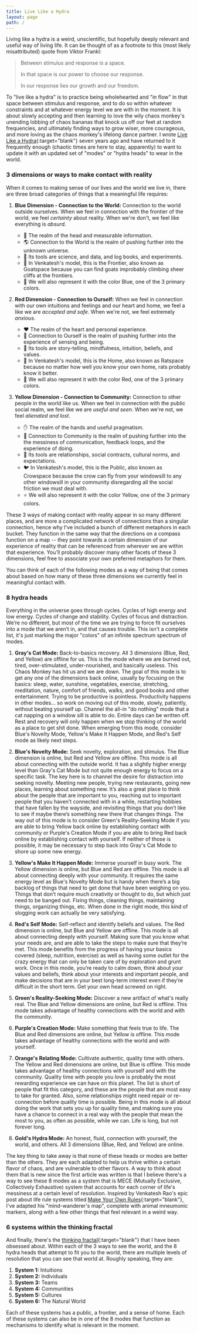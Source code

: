 ```yaml
---
title: Live Like a Hydra
layout: page
path: /
---
```


Living like a hydra is a weird, unscientific, but hopefully deeply relevant and useful way of living life. It can be thought of as a footnote to this (most likely misattributed) quote from Viktor Frankl:

> Between stimulus and response is a space.
> 
> In that space is our power to choose our response.
> 
> In our response lies our growth and our freedom.

To "live like a hydra" is to practice being wholehearted and "in flow" in that space between stimulus and response, and to do so within whatever constraints and at whatever energy level we are with in the moment. It is about slowly accepting and then learning to love the wily chaos monkey's unending lobbing of chaos bananas that knock us off our feet at random frequencies, and ultimately finding ways to grow wiser, more courageous, and more loving as the chaos monkey's lifelong dance partner. I wrote [Live Like a Hydra](https://medium.com/better-humans/live-like-a-hydra-c02337782a89?source=friends_link&sk=9aa3e637cb424bfe3a775a47ab740150){:target="blank"} seven years ago and have returned to it frequently enough (chaotic times are here to stay, apparently) to want to update it with an updated set of "modes" or "hydra heads" to wear in the world. 

### 3 dimensions or ways to make contact with reality

When it comes to making sense of our lives and the world we live in, there are three broad categories of things that a meaningful life requires:  

1. **Blue Dimension - Connection to the World:** Connection to the world outside ourselves. When we feel in connection with the frontier of the world, we feel _certainty_ about reality. When we're don't, we feel like everything is _absurd_. 
	- 🧠 The realm of the head and measurable information.
	- 🌎 Connection to the World is the realm of pushing further into the unknown universe. 
	- 📓 Its tools are science, and data, and log books, and experiments. 
	- 🐐 In Venkatesh's model, this is the Frontier, also known as Goatspace because you can find goats improbably climbing sheer cliffs at the frontiers. 
	- 💎 We will also represent it with the color Blue, one of the 3 primary colors.

2. **Red Dimension - Connection to Ourself:** When we feel in connection with our own intuitions and feelings and our heart and home, we feel a like we are _accepted and safe_. When we're not, we feel extremely _anxious_. 
	- ❤️ The realm of the heart and personal experience.
	- 👀 Connection to Ourself is the realm of pushing further into the experience of sensing and being. 
	- 🔮 Its tools are story-telling, mindfulness, intuition, beliefs, and values. 
	- 🐀 In Venkatesh's model, this is the Home, also known as Ratspace because no matter how well you know your own home, rats probably know it better. 
	- 🎈 We will also represent it with the color Red, one of the 3 primary colors. 

3. **Yellow Dimension - Connection to Community:** Connection to other people in the world like us. When we feel in connection with the public social realm, we feel like we are _useful and seen_. When we're not, we feel _alienated and lost_. 
	- ✋ The realm of the hands and useful pragmatism.
	- 💬 Connection to Community is the realm of pushing further into the the messiness of communication, feedback loops, and the experience of doing. 
	- 🤝 Its tools are relationships, social contracts, cultural norms, and expectations.
	- 🐦 In Venkatesh's model, this is the Public, also known as Crowspace because the crow can fly from your windowsill to any other windowsill in your community disregarding all the social friction we must deal with.	
	- ⭐️ We will also represent it with the color Yellow, one of the 3 primary colors.

These 3 ways of making contact with reality appear in so many different places, and are more a complicated network of connections than a singular connection, hence why I've included a bunch of different metaphors in each bucket. They function in the same way that the directions on a compass function on a map -- they point towards a certain dimension of our experience of reality that can be referenced from wherever we are within that experience. You'll probably discover many other facets of these 3 dimensions, feel free to associate your own preferred metaphors for them. 

You can think of each of the following modes as a way of being that comes about based on how many of these three dimensions we currently feel in meaningful contact with. 

### 8 hydra heads

Everything in the universe goes through cycles. Cycles of high energy and low energy. Cycles of change and stability. Cycles of focus and distraction. We’re no different, but most of the time we are trying to force fit ourselves into a mode that we aren’t in, and that causes trouble. This isn't a complete list, it's just marking the major "colors" of an infinite spectrum spectrum of modes.

1. **Gray's Cat Mode:** Back-to-basics recovery. All 3 dimensions (Blue, Red, and Yellow) are offline for us. This is the mode where we are burned out, tired, over-stimulated, under-nourished, and basically useless. This Chaos Monkey has hit us and we are down. The goal of this mode is to get any one of the dimensions back online, usually by focusing on the basics: sleep, water, sunshine, vegetables, exercise, stretching, meditation, nature, comfort of friends, walks, and good books and other entertainment. Trying to be productive is pointless. Productivity happens in other modes… so work on moving out of this mode, slowly, patiently, without beating yourself up. Channel the all-in "do nothing" mode that a cat napping on a window sill is able to do. Entire days can be written off. Rest and recovery will only happen when we stop thinking of the world as a place to get shit done. When emerging from this mode, consider Blue's Novelty Mode, Yellow's Make It Happen Mode, and Red's Self mode as likely next steps.

2. **Blue's Novelty Mode:** Seek novelty, exploration, and stimulus. The Blue dimension is online, but Red and Yellow are offline. This mode is all about connecting with the outside world. It has a slightly higher energy level than Gray's Cat Mode but not quite enough energy to focus on a specific task. The key here is to channel the desire for distraction into seeking novelty. Meeting new people, trying new restaurants, going new places, learning about something new. It’s also a great place to think about the people that are important to you, reaching out to important people that you haven’t connected with in a while, restarting hobbies that have fallen by the wayside, and revisiting things that you don’t like to see if maybe there’s something new there that changes things. The way out of this mode is to consider Green's Reality-Seeking Mode if you are able to bring Yellow back online by establishing contact with community or Purple's Creation Mode if you are able to bring Red back online by establishing contact with yourself. If neither of those is possible, it may be necessary to step back into Gray's Cat Mode to shore up some new energy.

3. **Yellow's Make It Happen Mode:** Immerse yourself in busy work. The Yellow dimension is online, but Blue and Red are offline. This mode is all about connecting deeply with your community. It requires the same energy level as Blue's Novelty Mode but is handy when there’s a big backlog of things that need to get done that have been weighing on you. Things that don’t require much creativity or thought to do, but which just need to be banged out. Fixing things, cleaning things, maintaining things, organizing things, etc. When done in the right mode, this kind of slogging work can actually be very satisfying.

4. **Red's Self Mode:** Self-reflect and identify beliefs and values. The Red dimension is online, but Blue and Yellow are offline. This mode is all about connecting deeply with yourself. Making sure that you know what your needs are, and are able to take the steps to make sure that they’re met. This mode benefits from the progress of having your basics covered (sleep, nutrition, exercise) as well as having some outlet for the crazy energy that can only be taken care of by exploration and grunt work. Once in this mode, you’re ready to calm down, think about your values and beliefs, think about your interests and important people, and make decisions that are in your best long-term interest even if they’re difficult in the short term. Get your own head screwed on right.

5. **Green's Reality-Seeking Mode:** Discover a new artifact of what's really real. The Blue and Yellow dimensions are online, but Red is offline. This mode takes advantage of healthy connections with the world and with the community. 

6. **Purple's Creation Mode:** Make something that feels true to life. The Blue and Red dimensions are online, but Yellow is offline. This mode takes advantage of healthy connections with the world and with yourself. 

7. **Orange's Relating Mode:** Cultivate authentic, quality time with others. The Yellow and Red dimensions are online, but Blue is offline. This mode takes advantage of healthy connections with yourself and with the community. Quality time with people you love is probably the most rewarding experience we can have on this planet. The list is short of people that fit this category, and these are the people that are most easy to take for granted. Also, some relationships might need repair or re-connection before quality time is possible. Being in this mode is all about doing the work that sets you up for quality time, and making sure you have a chance to connect in a real way with the people that mean the most to you, as often as possible, while we can. Life is long, but not forever long.

8. **Gold's Hydra Mode:** An honest, fluid, connection with yourself, the world, and others. All 3 dimensions (Blue, Red, and Yellow) are online.

The key thing to take away is that none of these heads or modes are better than the others. They are each adapted to help us thrive within a certain flavor of chaos, and are vulnerable to other flavors. A way to think about them that is new since the first article was written is that I believe there's a way to see these 8 modes as a system that is MECE (Mutually Exclusive, Collectively Exhaustive) system that accounts for each corner of life's messiness at a certain level of resolution. Inspired by Venkatesh Rao's epic post about life rule systems titled [Make Your Own Rules](https://www.ribbonfarm.com/2018/02/15/make-your-own-rules/){:target="blank"}, I've adapted his "mind-wanderer's map", complete with animal mneumonic markers, along with a few other things that feel relevant in a weird way.

### 6 systems within the thinking fractal

And finally, there's the [thinking fractal](https://medium.com/@buster/the-marvelous-thinking-fractal-that-is-us-2aaafd35ba93?source=friends_link&sk=be801a3a0ddde19e062edb32aa1eea0f){:target="blank"} that I have been obsessed about. Within each of the 3 ways to see the world, and the 8 hydra heads that attempt to fit you to the world, there are multiple levels of resolution that you can see that world at. Roughly speaking, they are: 

1. **System 1:** Intuitions
2. **System 2:** Individuals
3. **System 3:** Teams
4. **System 4:** Communities
5. **System 5:** Cultures
6. **System 6:** The Natural World

Each of these systems has a public, a frontier, and a sense of home. Each of these systems can also be in one of the 8 modes that function as mechanisms to identify what is relevant in the moment. 

